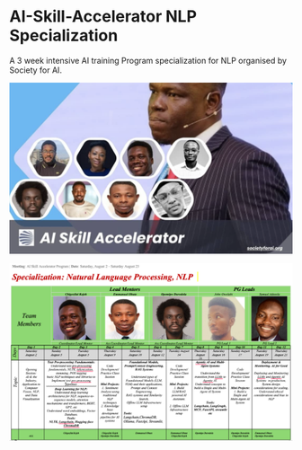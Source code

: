 # AI-Skill-Accelerator NLP Specialization

A 3 week intensive AI training Program specialization for NLP organised by Society for AI.

![img1](img/image1.png)

![img2](img/image2.png)





